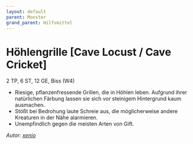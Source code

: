 ```yaml
---
layout: default
parent: Monster
grand_parent: Hilfsmittel
---
```


# Höhlengrille [Cave Locust / Cave Cricket]
2 TP, 6 ST, 12 GE, Biss (W4)
- Riesige, pflanzenfressende Grillen, die in Höhlen leben. Aufgrund ihrer natürlichen Färbung lassen sie sich vor steinigem Hintergrund kaum ausmachen.
- Stößt bei Bedrohung laute Schreie aus, die möglicherweise andere Kreaturen in der Nähe alarmieren.
- Unempfindlich gegen die meisten Arten von Gift.

*Autor: [xenio](https://xenioinabottle.blogspot.com)*
